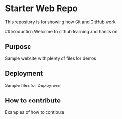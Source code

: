 # Starter Web Repo

This repository is for showing how Git and GitHub work

##Intoduction
Welcome to github learning and hands on

## Purpose

Sample website with plenty of files for demos

## Deployment

Sample files for Deployment

## How to contribute

Examples of how to contibute
